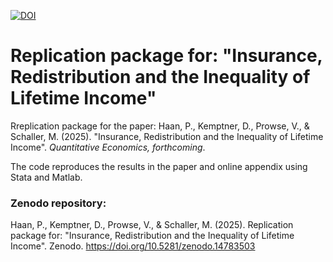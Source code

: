 [![DOI](https://zenodo.org/badge/DOI/10.5281/zenodo.14783502.svg)](https://doi.org/10.5281/zenodo.14783502)

# Replication package for: "Insurance, Redistribution and the Inequality of Lifetime Income"
Rreplication package for the paper: Haan, P., Kemptner, D., Prowse, V., & Schaller, M. (2025). "Insurance, Redistribution and the Inequality of Lifetime Income". *Quantitative Economics, forthcoming*.

The code reproduces the results in the paper and online appendix using Stata and Matlab.

### Zenodo repository:
Haan, P., Kemptner, D., Prowse, V., & Schaller, M. (2025). Replication package for: "Insurance, Redistribution and the Inequality of Lifetime Income". Zenodo. https://doi.org/10.5281/zenodo.14783503
